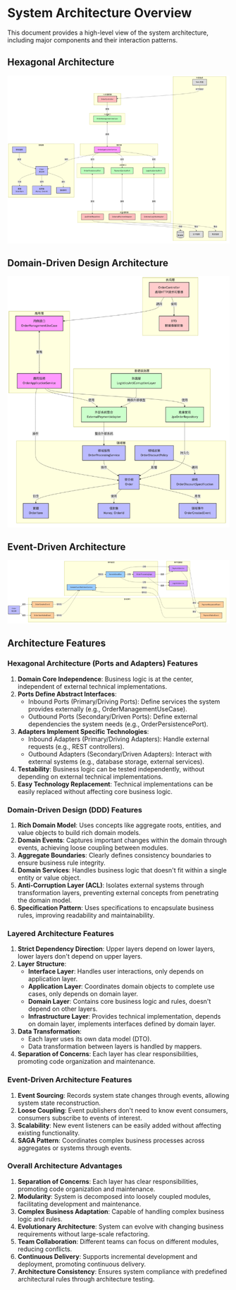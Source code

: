 # System Architecture Overview

This document provides a high-level view of the system architecture, including major components and their interaction patterns.

## Hexagonal Architecture

![Hexagonal Architecture](../../images/hexagonal_architecture.png)

## Domain-Driven Design Architecture

![Domain-Driven Design Architecture](../../images/ddd_architecture.png)

## Event-Driven Architecture

![Event-Driven Architecture](../../images/event_driven_architecture.png)

## Architecture Features

### Hexagonal Architecture (Ports and Adapters) Features

1. **Domain Core Independence**: Business logic is at the center, independent of external technical implementations.
2. **Ports Define Abstract Interfaces**:
   - Inbound Ports (Primary/Driving Ports): Define services the system provides externally (e.g., OrderManagementUseCase).
   - Outbound Ports (Secondary/Driven Ports): Define external dependencies the system needs (e.g., OrderPersistencePort).
3. **Adapters Implement Specific Technologies**:
   - Inbound Adapters (Primary/Driving Adapters): Handle external requests (e.g., REST controllers).
   - Outbound Adapters (Secondary/Driven Adapters): Interact with external systems (e.g., database storage, external services).
4. **Testability**: Business logic can be tested independently, without depending on external technical implementations.
5. **Easy Technology Replacement**: Technical implementations can be easily replaced without affecting core business logic.

### Domain-Driven Design (DDD) Features

1. **Rich Domain Model**: Uses concepts like aggregate roots, entities, and value objects to build rich domain models.
2. **Domain Events**: Captures important changes within the domain through events, achieving loose coupling between modules.
3. **Aggregate Boundaries**: Clearly defines consistency boundaries to ensure business rule integrity.
4. **Domain Services**: Handles business logic that doesn't fit within a single entity or value object.
5. **Anti-Corruption Layer (ACL)**: Isolates external systems through transformation layers, preventing external concepts from penetrating the domain model.
6. **Specification Pattern**: Uses specifications to encapsulate business rules, improving readability and maintainability.

### Layered Architecture Features

1. **Strict Dependency Direction**: Upper layers depend on lower layers, lower layers don't depend on upper layers.
2. **Layer Structure**:
   - **Interface Layer**: Handles user interactions, only depends on application layer.
   - **Application Layer**: Coordinates domain objects to complete use cases, only depends on domain layer.
   - **Domain Layer**: Contains core business logic and rules, doesn't depend on other layers.
   - **Infrastructure Layer**: Provides technical implementation, depends on domain layer, implements interfaces defined by domain layer.
3. **Data Transformation**:
   - Each layer uses its own data model (DTO).
   - Data transformation between layers is handled by mappers.
4. **Separation of Concerns**: Each layer has clear responsibilities, promoting code organization and maintenance.

### Event-Driven Architecture Features

1. **Event Sourcing**: Records system state changes through events, allowing system state reconstruction.
2. **Loose Coupling**: Event publishers don't need to know event consumers, consumers subscribe to events of interest.
3. **Scalability**: New event listeners can be easily added without affecting existing functionality.
4. **SAGA Pattern**: Coordinates complex business processes across aggregates or systems through events.

### Overall Architecture Advantages

1. **Separation of Concerns**: Each layer has clear responsibilities, promoting code organization and maintenance.
2. **Modularity**: System is decomposed into loosely coupled modules, facilitating development and maintenance.
3. **Complex Business Adaptation**: Capable of handling complex business logic and rules.
4. **Evolutionary Architecture**: System can evolve with changing business requirements without large-scale refactoring.
5. **Team Collaboration**: Different teams can focus on different modules, reducing conflicts.
6. **Continuous Delivery**: Supports incremental development and deployment, promoting continuous delivery.
7. **Architecture Consistency**: Ensures system compliance with predefined architectural rules through architecture testing.